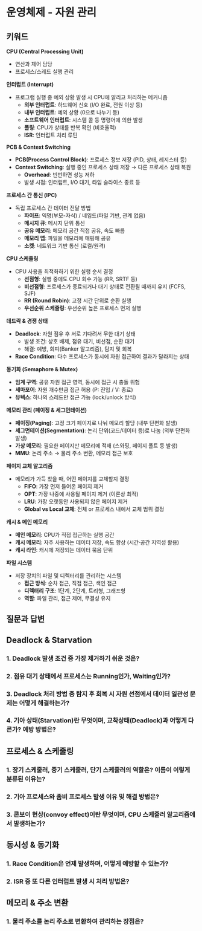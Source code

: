 # 운영체제 - 자원 관리

## 키워드

**CPU (Central Processing Unit)**

- 연산과 제어 담당
- 프로세스/스레드 실행 관리

**인터럽트 (Interrupt)**

- 프로그램 실행 중 예외 상황 발생 시 CPU에 알리고 처리하는 메커니즘
  - **외부 인터럽트**: 하드웨어 신호 (I/O 완료, 전원 이상 등)
  - **내부 인터럽트**: 예외 상황 (0으로 나누기 등)
  - **소프트웨어 인터럽트**: 시스템 콜 등 명령어에 의한 발생
  - **폴링**: CPU가 상태를 반복 확인 (비효율적)
  - **ISR**: 인터럽트 처리 루틴

**PCB & Context Switching**

- **PCB(Process Control Block)**: 프로세스 정보 저장 (PID, 상태, 레지스터 등)
- **Context Switching**: 실행 중인 프로세스 상태 저장 → 다른 프로세스 상태 복원
  - **Overhead**: 빈번하면 성능 저하
  - 발생 시점: 인터럽트, I/O 대기, 타임 슬라이스 종료 등

**프로세스 간 통신 (IPC)**

- 독립 프로세스 간 데이터 전달 방법
  - **파이프**: 익명(부모-자식) / 네임드(파일 기반, 관계 없음)
  - **메시지 큐**: 메시지 단위 통신
  - **공유 메모리**: 메모리 공간 직접 공유, 속도 빠름
  - **메모리 맵**: 파일을 메모리에 매핑해 공유
  - **소켓**: 네트워크 기반 통신 (로컬/원격)

**CPU 스케줄링**

- CPU 사용을 최적화하기 위한 실행 순서 결정
  - **선점형**: 실행 중에도 CPU 회수 가능 (RR, SRTF 등)
  - **비선점형**: 프로세스가 종료되거나 대기 상태로 전환될 때까지 유지 (FCFS, SJF)
  - **RR (Round Robin)**: 고정 시간 단위로 순환 실행
  - **우선순위 스케줄링**: 우선순위 높은 프로세스 먼저 실행

**데드락 & 경쟁 상태**

- **Deadlock**: 자원 점유 후 서로 기다려서 무한 대기 상태
  - 발생 조건: 상호 배제, 점유 대기, 비선점, 순환 대기
  - 해결: 예방, 회피(Banker 알고리즘), 탐지 및 회복
- **Race Condition**: 다수 프로세스가 동시에 자원 접근하여 결과가 달라지는 상태

**동기화 (Semaphore & Mutex)**

- **임계 구역**: 공유 자원 접근 영역, 동시에 접근 시 충돌 위험
- **세마포어**: 자원 개수만큼 접근 허용 (P: 진입 / V: 종료)
- **뮤텍스**: 하나의 스레드만 접근 가능 (lock/unlock 방식)

**메모리 관리 (페이징 & 세그먼테이션)**

- **페이징(Paging)**: 고정 크기 페이지로 나눠 메모리 할당 (내부 단편화 발생)
- **세그먼테이션(Segmentation)**: 논리 단위(코드/데이터 등)로 나눔 (외부 단편화 발생)
- **가상 메모리**: 필요한 페이지만 메모리에 적재 (스와핑, 페이지 폴트 등 발생)
- **MMU**: 논리 주소 → 물리 주소 변환, 메모리 접근 보호

**페이지 교체 알고리즘**

- 메모리가 가득 찼을 때, 어떤 페이지를 교체할지 결정
  - **FIFO**: 가장 먼저 들어온 페이지 제거
  - **OPT**: 가장 나중에 사용될 페이지 제거 (이론상 최적)
  - **LRU**: 가장 오랫동안 사용되지 않은 페이지 제거
  - **Global vs Local 교체**: 전체 or 프로세스 내에서 교체 범위 결정

**캐시 & 메인 메모리**

- **메인 메모리**: CPU가 직접 접근하는 실행 공간
- **캐시 메모리**: 자주 사용하는 데이터 저장, 속도 향상 (시간·공간 지역성 활용)
- **캐시 라인**: 캐시에 저장되는 데이터 묶음 단위

**파일 시스템**

- 저장 장치의 파일 및 디렉터리를 관리하는 시스템
  - **접근 방식**: 순차 접근, 직접 접근, 색인 접근
  - **디렉터리 구조**: 1단계, 2단계, 트리형, 그래프형
  - **역할**: 파일 관리, 접근 제어, 무결성 유지

## 질문과 답변

## Deadlock & Starvation

### 1. Deadlock 발생 조건 중 가장 제거하기 쉬운 것은?

### 2. 점유 대기 상태에서 프로세스는 Running인가, Waiting인가?

### 3. Deadlock 처리 방법 중 탐지 후 회복 시 자원 선점에서 데이터 일관성 문제는 어떻게 해결하는가?

### 4. 기아 상태(Starvation)란 무엇이며, 교착상태(Deadlock)과 어떻게 다른가? 예방 방법은?

## 프로세스 & 스케줄링

### 1. 장기 스케줄러, 중기 스케줄러, 단기 스케줄러의 역할은? 이름이 이렇게 분류된 이유는?

### 2. 기아 프로세스와 좀비 프로세스 발생 이유 및 해결 방법은?

### 3. 콘보이 현상(convoy effect)이란 무엇이며, CPU 스케줄러 알고리즘에서 발생하는가?

## 동시성 & 동기화

### 1. Race Condition은 언제 발생하며, 어떻게 예방할 수 있는가?

### 2. ISR 중 또 다른 인터럽트 발생 시 처리 방법은?

## 메모리 & 주소 변환

### 1. 물리 주소를 논리 주소로 변환하여 관리하는 장점은?
